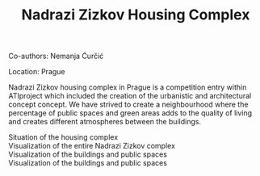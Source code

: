 ﻿---
layout: post
title: Nadrazi Zizkov Housing Complex
description: competition
img: /img/13-1.jpg
---

Co-authors: Nemanja Ćurčić

Location: Prague

Nadrazi Zizkov housing complex in Prague is a competition entry within ATIproject which included the creation of the urbanistic and architectural concept concept. We have strived to create a neighbourhood where the percentage of public spaces and green areas adds to the quality of living and creates different atmospheres between the buildings.

<div class="img_row">
	<img class="col three" src="{{ site.baseurl }}/img/13-0.jpg" alt="" title="example image"/>
</div>
<div class="col three caption">
	Situation of the housing complex
</div>



<div class="img_row">
	<img class="col three" src="{{ site.baseurl }}/img/13-1.jpg" alt="" title="example image"/>
</div>
<div class="col three caption">
	Visualization of the entire Nadrazi Zizkov complex
</div>



<div class="img_row">
	<img class="col three" src="{{ site.baseurl }}/img/13-2.jpg" alt="" title="example image"/>
</div>
<div class="col three caption">
	Visualization of the buildings and public spaces
</div>



<div class="img_row">
	<img class="col three" src="{{ site.baseurl }}/img/13-3.jpg" alt="" title="example image"/>
</div>
<div class="col three caption">
	Visualization of the buildings and public spaces
</div>
